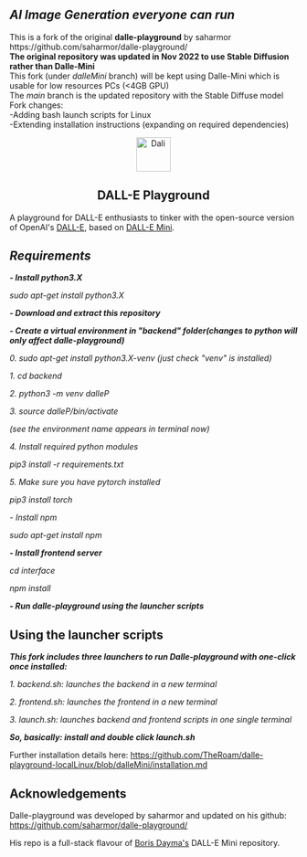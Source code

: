 ## _AI Image Generation everyone can run_
<p>This is a fork of the original <b>dalle-playground</b> by saharmor<br>
https://github.com/saharmor/dalle-playground/
<br><b>The original repository was updated in Nov 2022 to use Stable Diffusion rather than Dalle-Mini</b>
<br>This fork (under <i>dalleMini</i> branch) will be kept using Dalle-Mini which is usable for low resources PCs (<4GB GPU)
<br>The <i>main</i> branch is the updated repository with the Stable Diffuse model
  <br>Fork changes:
  <br>-Adding bash launch scripts for Linux
  <br>-Extending installation instructions (expanding on required dependencies)
  </p>
<p align="center">
<img src="https://emojipedia-us.s3.dualstack.us-west-1.amazonaws.com/thumbs/240/apple/285/woman-artist_1f469-200d-1f3a8.png" width="60" alt="Dali">
  <h2 align="center">DALL-E Playground</h2>
</p>

A playground for DALL-E enthusiasts to tinker with the open-source version of
OpenAI's [DALL-E](https://openai.com/blog/dall-e/), based on [DALL-E Mini](https://github.com/borisdayma/dalle-mini).

## _Requirements_
**_- Install python3.X_**

_sudo apt-get install python3.X_

**_- Download and extract this repository_**

**_- Create a virtual environment in "backend" folder(changes to python will only affect dalle-playground)_**

_0. sudo apt-get install python3.X-venv (just check "venv" is installed)_
  
  _1. cd backend_

  _2. python3 -m venv dalleP_

  _3. source dalleP/bin/activate_

_(see the environment name appears in terminal now)_

_4. Install required python modules_

_pip3 install -r requirements.txt_

_5. Make sure you have pytorch installed_

_pip3 install torch_

_- Install npm_

_sudo apt-get install npm_

**_- Install frontend server_**

_cd interface_

_npm install_

**_- Run dalle-playground using the launcher scripts_**

## Using the launcher scripts
**_This fork includes three launchers to run Dalle-playground with one-click once installed:_**

_1. backend.sh: launches the backend in a new terminal_

_2. frontend.sh: launches the frontend in a new terminal_

_3. launch.sh: launches backend and frontend scripts in one single terminal_


**_So, basically: install and double click launch.sh_**

Further installation details here:
https://github.com/TheRoam/dalle-playground-localLinux/blob/dalleMini/installation.md

## Acknowledgements

Dalle-playground was developed by saharmor and updated on his github:
https://github.com/saharmor/dalle-playground/

His repo is a full-stack flavour of [Boris Dayma's](https://github.com/borisdayma) DALL-E Mini
repository. 
